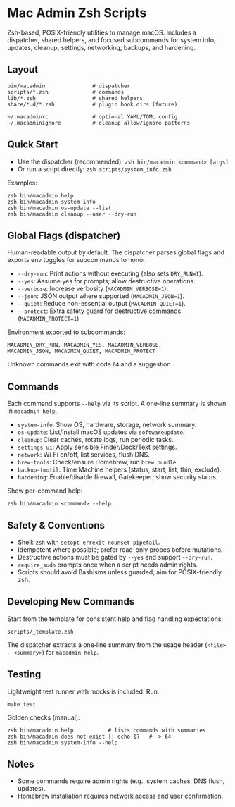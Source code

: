 # Mac Admin Zsh Scripts

Zsh-based, POSIX-friendly utilities to manage macOS. Includes a dispatcher, shared helpers, and focused subcommands for system info, updates, cleanup, settings, networking, backups, and hardening.

## Layout

```
bin/macadmin               # dispatcher
scripts/*.zsh              # commands
lib/*.zsh                  # shared helpers
share/*.d/*.zsh            # plugin hook dirs (future)

~/.macadminrc              # optional YAML/TOML config
~/.macadminignore          # cleanup allow/ignore patterns
```

## Quick Start

- Use the dispatcher (recommended): `zsh bin/macadmin <command> [args]`
- Or run a script directly: `zsh scripts/system_info.zsh`

Examples:

```
zsh bin/macadmin help
zsh bin/macadmin system-info
zsh bin/macadmin os-update --list
zsh bin/macadmin cleanup --user --dry-run
```

## Global Flags (dispatcher)

Human-readable output by default. The dispatcher parses global flags and exports env toggles for subcommands to honor.

- `--dry-run`: Print actions without executing (also sets `DRY_RUN=1`).
- `--yes`: Assume yes for prompts; allow destructive operations.
- `--verbose`: Increase verbosity (`MACADMIN_VERBOSE=1`).
- `--json`: JSON output where supported (`MACADMIN_JSON=1`).
- `--quiet`: Reduce non-essential output (`MACADMIN_QUIET=1`).
- `--protect`: Extra safety guard for destructive commands (`MACADMIN_PROTECT=1`).

Environment exported to subcommands:

```
MACADMIN_DRY_RUN, MACADMIN_YES, MACADMIN_VERBOSE,
MACADMIN_JSON, MACADMIN_QUIET, MACADMIN_PROTECT
```

Unknown commands exit with code `64` and a suggestion.

## Commands

Each command supports `--help` via its script. A one‑line summary is shown in `macadmin help`.

- `system-info`: Show OS, hardware, storage, network summary.
- `os-update`: List/install macOS updates via `softwareupdate`.
- `cleanup`: Clear caches, rotate logs, run periodic tasks.
- `settings-ui`: Apply sensible Finder/Dock/Text settings.
- `network`: Wi‑Fi on/off, list services, flush DNS.
- `brew-tools`: Check/ensure Homebrew, run `brew bundle`.
- `backup-tmutil`: Time Machine helpers (status, start, list, thin, exclude).
- `hardening`: Enable/disable firewall, Gatekeeper; show security status.

Show per-command help:

```
zsh bin/macadmin <command> --help
```

## Safety & Conventions

- Shell: `zsh` with `setopt errexit nounset pipefail`.
- Idempotent where possible; prefer read-only probes before mutations.
- Destructive actions must be gated by `--yes` and support `--dry-run`.
- `require_sudo` prompts once when a script needs admin rights.
- Scripts should avoid Bashisms unless guarded; aim for POSIX-friendly zsh.

## Developing New Commands

Start from the template for consistent help and flag handling expectations:

```
scripts/_template.zsh
```

The dispatcher extracts a one‑line summary from the usage header (`<file> - <summary>`) for `macadmin help`.

## Testing

Lightweight test runner with mocks is included. Run:

```
make test
```

Golden checks (manual):

```
zsh bin/macadmin help           # lists commands with summaries
zsh bin/macadmin does-not-exist || echo $?   # -> 64
zsh bin/macadmin system-info --help
```

## Notes

- Some commands require admin rights (e.g., system caches, DNS flush, updates).
- Homebrew installation requires network access and user confirmation.
